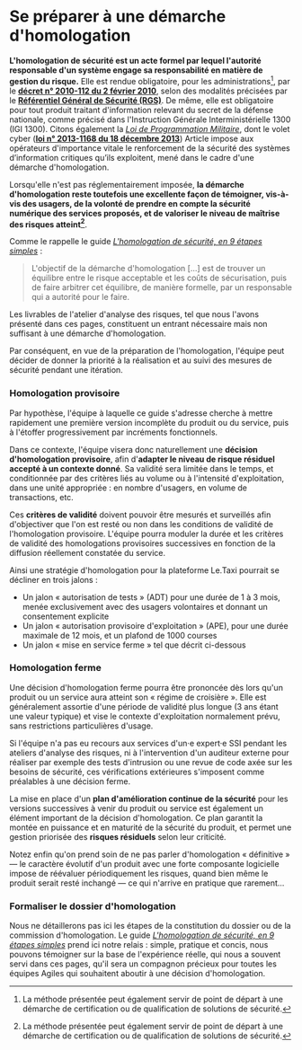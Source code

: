 # Se préparer à une démarche d'homologation

**L'homologation de sécurité est un acte formel par lequel l'autorité responsable d'un système engage sa responsabilité en matière de gestion du risque.** Elle est rendue obligatoire, pour les administrations[^1], par le [**décret n° 2010-112 du 2 février 2010**](https://www.legifrance.gouv.fr/affichTexte.do?cidTexte=JORFTEXT000021779444&categorieLien=id), selon des modalités précisées par le [**Référentiel Général de Sécurité (RGS)**](https://www.ssi.gouv.fr/administration/reglementation/confiance-numerique/le-referentiel-general-de-securite-rgs/liste-des-documents-constitutifs-du-rgs-v-2-0/). De même, elle est obligatoire pour tout produit traitant d'information relevant du secret de la défense nationale, comme précisé dans l'Instruction Générale Interministérielle 1300 \(IGI 1300\). Citons également la [*Loi de Programmation Militaire*](https://www.ssi.gouv.fr/entreprise/protection-des-oiv/protection-des-oiv-en-france/), dont le volet cyber \([**loi n° 2013-1168 du 18 décembre 2013**](https://www.legifrance.gouv.fr/eli/loi/2013/12/18/2013-1168/jo/article_22)\) Article impose aux opérateurs d'importance vitale le renforcement de la sécurité des systèmes d’information critiques qu’ils exploitent, mené dans le cadre d'une démarche d'homologation.

Lorsqu'elle n'est pas réglementairement imposée, **la démarche d'homologation reste toutefois une excellente façon de témoigner, vis-à-vis des usagers, de la volonté de prendre en compte la sécurité numérique des services proposés, et de valoriser le niveau de maîtrise des risques atteint[^1]**.

Comme le rappelle le guide [_L'homologation de sécurité, en 9 étapes simples_](https://www.ssi.gouv.fr/actualite/lhomologation-en-9-etapes-simples-nouvelle-publication-de-lanssi/) :

> L'objectif de la démarche d'homologation \[...\] est de trouver un équilibre entre le risque acceptable et les coûts de sécurisation, puis de faire arbitrer cet équilibre, de manière formelle, par un responsable qui a autorité pour le faire.

Les livrables de l'atelier d'analyse des risques, tel que nous l'avons présenté dans ces pages, constituent un entrant nécessaire mais non suffisant à une démarche d'homologation.

Par conséquent, en vue de la préparation de l'homologation, l'équipe peut décider de donner la priorité à la réalisation et au suivi des mesures de sécurité pendant une itération.

### Homologation provisoire

Par hypothèse, l'équipe à laquelle ce guide s'adresse cherche à mettre rapidement une première version incomplète du produit ou du service, puis à l'étoffer progressivement par incréments fonctionnels.

Dans ce contexte, l'équipe visera donc naturellement une **décision d'homologation provisoire**, afin d'**adapter le niveau de risque résiduel accepté à un contexte donné**. Sa validité sera limitée dans le temps, et conditionnée par des critères liés au volume ou à l'intensité d'exploitation, dans une unité appropriée : en nombre d'usagers, en volume de transactions, etc.

Ces **critères de validité** doivent pouvoir être mesurés et surveillés afin d'objectiver que l'on est resté ou non dans les conditions de validité de l'homologation provisoire. L'équipe pourra moduler la durée et les critères de validité des homologations provisoires successives en fonction de la diffusion réellement constatée du service.

Ainsi une stratégie d'homologation pour la plateforme Le.Taxi pourrait se décliner en trois jalons :

* Un jalon « autorisation de tests » \(ADT\) pour une durée de 1 à 3 mois, menée exclusivement avec des usagers volontaires et donnant un consentement explicite
* Un jalon « autorisation provisoire d'exploitation » \(APE\), pour une durée maximale de 12 mois, et un plafond de 1000 courses
* Un jalon « mise en service ferme » tel que décrit ci-dessous

### Homologation ferme

Une décision d'homologation ferme pourra être prononcée dès lors qu'un produit ou un service aura atteint son « régime de croisière ». Elle est généralement assortie d'une période de validité plus longue \(3 ans étant une valeur typique\) et vise le contexte d'exploitation normalement prévu, sans restrictions particulières d'usage.

Si l'équipe n'a pas eu recours aux services d'un·e expert·e SSI pendant les ateliers d'analyse des risques, ni à l'intervention d'un auditeur externe pour réaliser par exemple des tests d'intrusion ou une revue de code axée sur les besoins de sécurité, ces vérifications extérieures s'imposent comme préalables à une décision ferme.

La mise en place d'un **plan d'amélioration continue de la sécurité** pour les versions successives à venir du produit ou service est également un élément important de la décision d'homologation. Ce plan garantit la montée en puissance et en maturité de la sécurité du produit, et permet une gestion priorisée des **risques résiduels** selon leur criticité.

Notez enfin qu'on prend soin de ne pas parler d'homologation « définitive » — le caractère évolutif d'un produit avec une forte composante logicielle impose de réévaluer périodiquement les risques, quand bien même le produit serait resté inchangé — ce qui n'arrive en pratique que rarement…

### Formaliser le dossier d'homologation

Nous ne détaillerons pas ici les étapes de la constitution du dossier ou de la commission d'homologation. Le guide [_L'homologation de sécurité, en 9 étapes simples_](https://www.ssi.gouv.fr/actualite/lhomologation-en-9-etapes-simples-nouvelle-publication-de-lanssi/) prend ici notre relais : simple, pratique et concis, nous pouvons témoigner sur la base de l'expérience réelle, qui nous a souvent servi dans ces pages, qu'il sera un compagnon précieux pour toutes les équipes Agiles qui souhaitent aboutir à une décision d'homologation.

[^1]: La méthode présentée peut également servir de point de départ à une démarche de certification ou de qualification de solutions de sécurité.

